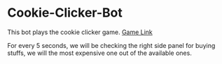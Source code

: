 # Cookie-Clicker-Bot
This bot plays the cookie clicker game.
[Game Link](http://orteil.dashnet.org/experiments/cookie/ "Game link")

For every 5 seconds, we will be checking the right side panel for buying stuffs, we will the most expensive one out of the available ones.
 
